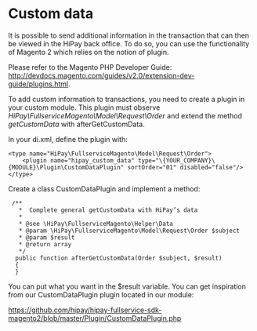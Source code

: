 # Custom data

It is possible to send additional information in the transaction that can then be viewed in the HiPay back office.
To do so, you can use the functionality of Magento 2 which relies on the notion of plugin.

Please refer to the Magento PHP Developer Guide: http://devdocs.magento.com/guides/v2.0/extension-dev-guide/plugins.html.

To add custom information to transactions, you need to create a plugin in your custom module.
This plugin must observe _HiPay\FullserviceMagento\Model\Request\Order_
and extend the method _getCustomData_ with afterGetCustomData.

In your di.xml, define the plugin with:

    <type name="HiPay\FullserviceMagento\Model\Request\Order">
        <plugin name="hipay_custom_data" type="\{YOUR_COMPANY}\{MODULE}\Plugin\CustomDataPlugin" sortOrder="01" disabled="false"/>
    </type>

Create a class CustomDataPlugin and implement a method:

     /**
       *  Complete general getCustomData with HiPay’s data
       *
       * @see \HiPay\FullserviceMagento\Helper\Data
       * @param \HiPay\FullserviceMagento\Model\Request\Order $subject
       * @param $result
       * @return array
       */
      public function afterGetCustomData(Order $subject, $result)
      {
      }

You can put what you want in the $result variable.
You can get inspiration from our CustomDataPlugin plugin located in our module:

https://github.com/hipay/hipay-fullservice-sdk-magento2/blob/master/Plugin/CustomDataPlugin.php


